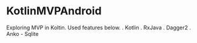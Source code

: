# KotlinMVPAndroid
Exploring MVP in Koltin. Used features below.
. Kotlin
. RxJava
. Dagger2
. Anko - Sqlite

